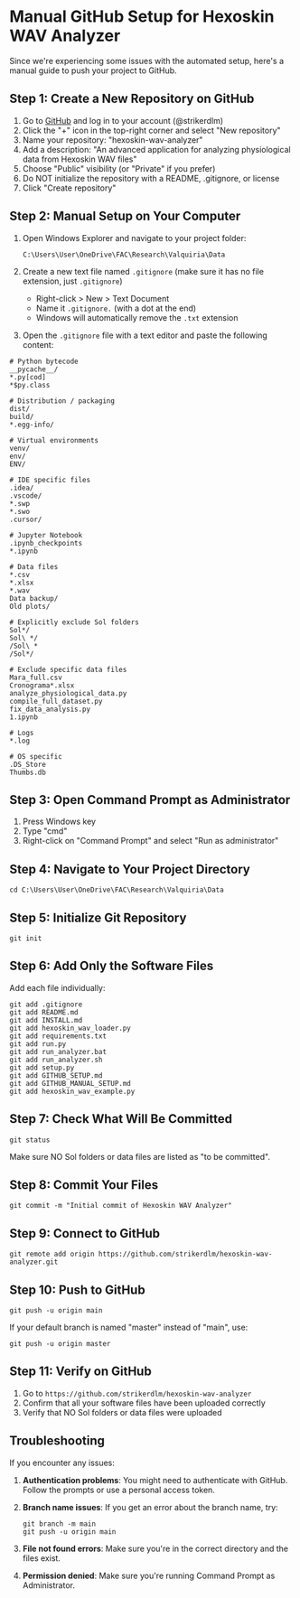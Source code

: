 # Manual GitHub Setup for Hexoskin WAV Analyzer

Since we're experiencing some issues with the automated setup, here's a manual guide to push your project to GitHub.

## Step 1: Create a New Repository on GitHub

1. Go to [GitHub](https://github.com) and log in to your account (@strikerdlm)
2. Click the "+" icon in the top-right corner and select "New repository"
3. Name your repository: "hexoskin-wav-analyzer"
4. Add a description: "An advanced application for analyzing physiological data from Hexoskin WAV files"
5. Choose "Public" visibility (or "Private" if you prefer)
6. Do NOT initialize the repository with a README, .gitignore, or license
7. Click "Create repository"

## Step 2: Manual Setup on Your Computer

1. Open Windows Explorer and navigate to your project folder:
   ```
   C:\Users\User\OneDrive\FAC\Research\Valquiria\Data
   ```

2. Create a new text file named `.gitignore` (make sure it has no file extension, just `.gitignore`)
   - Right-click > New > Text Document
   - Name it `.gitignore.` (with a dot at the end)
   - Windows will automatically remove the `.txt` extension

3. Open the `.gitignore` file with a text editor and paste the following content:

```
# Python bytecode
__pycache__/
*.py[cod]
*$py.class

# Distribution / packaging
dist/
build/
*.egg-info/

# Virtual environments
venv/
env/
ENV/

# IDE specific files
.idea/
.vscode/
*.swp
*.swo
.cursor/

# Jupyter Notebook
.ipynb_checkpoints
*.ipynb

# Data files
*.csv
*.xlsx
*.wav
Data backup/
Old plots/

# Explicitly exclude Sol folders
Sol*/
Sol\ */
/Sol\ *
/Sol*/

# Exclude specific data files
Mara_full.csv
Cronograma*.xlsx
analyze_physiological_data.py
compile_full_dataset.py
fix_data_analysis.py
1.ipynb

# Logs
*.log

# OS specific
.DS_Store
Thumbs.db
```

## Step 3: Open Command Prompt as Administrator

1. Press Windows key
2. Type "cmd"
3. Right-click on "Command Prompt" and select "Run as administrator"

## Step 4: Navigate to Your Project Directory

```
cd C:\Users\User\OneDrive\FAC\Research\Valquiria\Data
```

## Step 5: Initialize Git Repository

```
git init
```

## Step 6: Add Only the Software Files

Add each file individually:

```
git add .gitignore
git add README.md
git add INSTALL.md
git add hexoskin_wav_loader.py
git add requirements.txt
git add run.py
git add run_analyzer.bat
git add run_analyzer.sh
git add setup.py
git add GITHUB_SETUP.md
git add GITHUB_MANUAL_SETUP.md
git add hexoskin_wav_example.py
```

## Step 7: Check What Will Be Committed

```
git status
```

Make sure NO Sol folders or data files are listed as "to be committed".

## Step 8: Commit Your Files

```
git commit -m "Initial commit of Hexoskin WAV Analyzer"
```

## Step 9: Connect to GitHub

```
git remote add origin https://github.com/strikerdlm/hexoskin-wav-analyzer.git
```

## Step 10: Push to GitHub

```
git push -u origin main
```

If your default branch is named "master" instead of "main", use:

```
git push -u origin master
```

## Step 11: Verify on GitHub

1. Go to `https://github.com/strikerdlm/hexoskin-wav-analyzer`
2. Confirm that all your software files have been uploaded correctly
3. Verify that NO Sol folders or data files were uploaded

## Troubleshooting

If you encounter any issues:

1. **Authentication problems**: You might need to authenticate with GitHub. Follow the prompts or use a personal access token.

2. **Branch name issues**: If you get an error about the branch name, try:
   ```
   git branch -m main
   git push -u origin main
   ```

3. **File not found errors**: Make sure you're in the correct directory and the files exist.

4. **Permission denied**: Make sure you're running Command Prompt as Administrator. 